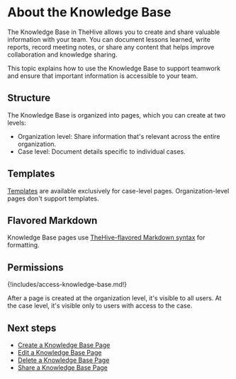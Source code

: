 # About the Knowledge Base

The Knowledge Base in TheHive allows you to create and share valuable information with your team. You can document lessons learned, write reports, record meeting notes, or share any content that helps improve collaboration and knowledge sharing.

This topic explains how to use the Knowledge Base to support teamwork and ensure that important information is accessible to your team.

## Structure

The Knowledge Base is organized into pages, which you can create at two levels:

* Organization level: Share information that's relevant across the entire organization.
* Case level: Document details specific to individual cases.

## Templates

[Templates](../organization/configure-organization/manage-templates/case-page-templates/about-case-page-templates.md) are available exclusively for case-level pages. Organization-level pages don't support templates.

## Flavored Markdown

Knowledge Base pages use [TheHive-flavored Markdown syntax](../thehive-flavored-markdown.md) for formatting.

## Permissions

{!includes/access-knowledge-base.md!}

After a page is created at the organization level, it's visible to all users. At the case level, it's visible only to users with access to the case.

## Next steps

* [Create a Knowledge Base Page](create-a-knowledge-base-page.md)
* [Edit a Knowledge Base Page](edit-a-knowledge-base-page.md)
* [Delete a Knowledge Base Page](delete-a-knowledge-base-page.md)
* [Share a Knowledge Base Page](share-a-knowledge-base-page.md)
